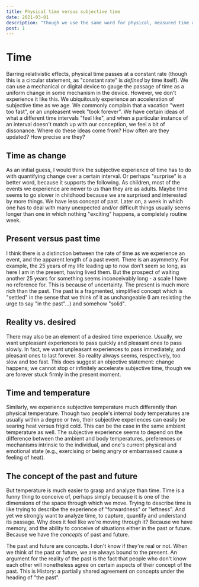 ```yaml
---
title: Physical time versus subjective time
date: 2021-03-01
description: "Though we use the same word for physical, measured time and our subjective experience of time, I think they are distinct."
post: 1
---
```


# Time

Barring relativistic effects, physical time passes at a constant rate (though this is a circular statement, as "constant rate" is *defined* by time itself).
We can use a mechanical or digital device to gauge the passage of time as a uniform change in some mechanism in the device. However, we don't experience it like this.
We ubiquitously experience an acceleration of subjective time as we age. We commonly complain that a vacation "went too fast", or an unpleasent week
"took forever". We have certain ideas of what a different time intervals "feel like", and when a particular instance of an interval doesn't match up
with our conception, we feel a bit of dissonance. Where do these ideas come from? How often are they updated? How precise are they?

## Time as change

As an initial guess, I would think the subjective experience of time has to do with quantifying change over a certain interval. Or perhaps "surprise"
is a better word, because it supports the following. As children, most of the events we experience are newer to us than they are as adults. Maybe time 
seems to go slower in childhood because we are surprised and interested by more things. We have less concept of past. Later on, a week in which one has to deal
with many unexpected and/or difficult things usually seems longer than one in which nothing "exciting" happens, a completely routine week.

## Present versus past time

I think there is a distinction between the rate of time as we experience an event, and the apparent length of a past event. There is an asymmetry. For
example, the 25 years of my life leading up to now don't seem so long, as here I am in the present, having lived them. But the prospect of waiting
another 25 years for something seems inconceivably long - a scale I have no reference for. This is because of uncertainty. The present is much more
rich than the past. The past is a fragmented, simplified concept which is "settled" in the sense that we think of it as unchangeable (I am resisting
the urge to say "in the past"...) and somehow "solid".

## Reality vs. desired

There may also be an element of a desired time experience. Usually, we want unpleasant experiences to pass quickly and pleasant ones to pass slowly. In fact,
we want unpleasant experiences to pass immediately, and pleasant ones to last forever. So reality always seems, respectively, too slow and too fast.
This does suggest an objective statement: change happens; we cannot stop or infinitely accelerate subjective time, though we are forever stuck
firmly in the present moment.

## Time and temperature

Similarly, we experience subjective temperature much differently than physical temperature. Though two people's internal body temperatures are usually
within a degree or two, their subjective experiences can easily be searing heat versus frigid cold. This can be the case in the same ambient temperature
as well. The subjective experience seems to depend on the difference between the ambient and body temperatures, preferences or mechanisms 
intrinsic to the individual, and one's current physical and emotional state (e.g., exercising or being angry or embarrassed cause a feeling of heat).

## The concept of the past and future

But temperature is much easier to grasp and analyze than time. Time is a funny thing to conceive of, perhaps simply because it is one of the dimensions
of the space through which we move. Trying to describe time is like trying to describe the experience of "forwardness" or "leftness". And yet we strongly
want to analyze time, to capture, quantify and understand its passage. Why does it feel like we're moving through it? Because we have memory, and the 
ability to conceive of situations either in the past or future. Because we have the *concepts* of past and future.

The past and future are concepts. I don't know if they're real or not. When we think of the past or future, we are always bound to the present.
An argument for the reality of the past is the fact that people who don't know each other will nonetheless agree on certain aspects of
their concept of the past. This is History: a partially shared agreement on concepts under the heading of "the past". 
